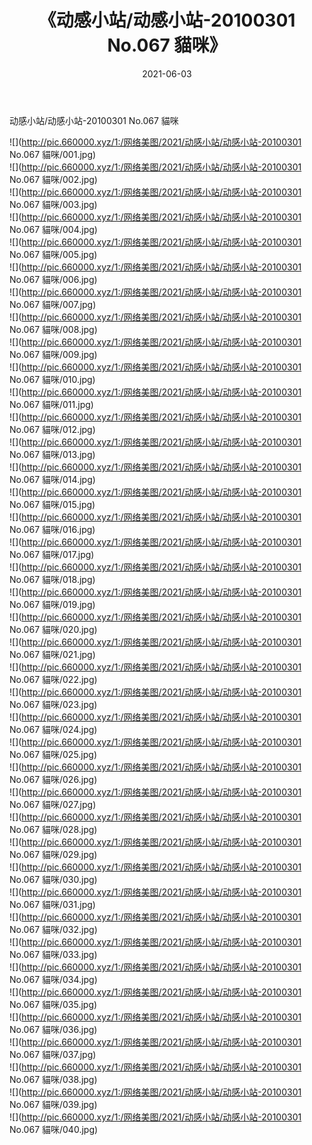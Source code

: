 ﻿---
layout: post
title:  《动感小站/动感小站-20100301 No.067 貓咪》
date:   2021-06-03
img: http://pic.660000.xyz/1:/网络美图/2021/动感小站/动感小站-20100301 No.067 貓咪/000.jpg
categories: [美女, 清纯, 唯美]
---

动感小站/动感小站-20100301 No.067 貓咪

 ![](http://pic.660000.xyz/1:/网络美图/2021/动感小站/动感小站-20100301 No.067 貓咪/001.jpg) <br>![](http://pic.660000.xyz/1:/网络美图/2021/动感小站/动感小站-20100301 No.067 貓咪/002.jpg) <br>![](http://pic.660000.xyz/1:/网络美图/2021/动感小站/动感小站-20100301 No.067 貓咪/003.jpg) <br>![](http://pic.660000.xyz/1:/网络美图/2021/动感小站/动感小站-20100301 No.067 貓咪/004.jpg) <br>![](http://pic.660000.xyz/1:/网络美图/2021/动感小站/动感小站-20100301 No.067 貓咪/005.jpg) <br>![](http://pic.660000.xyz/1:/网络美图/2021/动感小站/动感小站-20100301 No.067 貓咪/006.jpg) <br>![](http://pic.660000.xyz/1:/网络美图/2021/动感小站/动感小站-20100301 No.067 貓咪/007.jpg) <br>![](http://pic.660000.xyz/1:/网络美图/2021/动感小站/动感小站-20100301 No.067 貓咪/008.jpg) <br>![](http://pic.660000.xyz/1:/网络美图/2021/动感小站/动感小站-20100301 No.067 貓咪/009.jpg) <br>![](http://pic.660000.xyz/1:/网络美图/2021/动感小站/动感小站-20100301 No.067 貓咪/010.jpg) <br>![](http://pic.660000.xyz/1:/网络美图/2021/动感小站/动感小站-20100301 No.067 貓咪/011.jpg) <br>![](http://pic.660000.xyz/1:/网络美图/2021/动感小站/动感小站-20100301 No.067 貓咪/012.jpg) <br>![](http://pic.660000.xyz/1:/网络美图/2021/动感小站/动感小站-20100301 No.067 貓咪/013.jpg) <br>![](http://pic.660000.xyz/1:/网络美图/2021/动感小站/动感小站-20100301 No.067 貓咪/014.jpg) <br>![](http://pic.660000.xyz/1:/网络美图/2021/动感小站/动感小站-20100301 No.067 貓咪/015.jpg) <br>![](http://pic.660000.xyz/1:/网络美图/2021/动感小站/动感小站-20100301 No.067 貓咪/016.jpg) <br>![](http://pic.660000.xyz/1:/网络美图/2021/动感小站/动感小站-20100301 No.067 貓咪/017.jpg) <br>![](http://pic.660000.xyz/1:/网络美图/2021/动感小站/动感小站-20100301 No.067 貓咪/018.jpg) <br>![](http://pic.660000.xyz/1:/网络美图/2021/动感小站/动感小站-20100301 No.067 貓咪/019.jpg) <br>![](http://pic.660000.xyz/1:/网络美图/2021/动感小站/动感小站-20100301 No.067 貓咪/020.jpg) <br>![](http://pic.660000.xyz/1:/网络美图/2021/动感小站/动感小站-20100301 No.067 貓咪/021.jpg) <br>![](http://pic.660000.xyz/1:/网络美图/2021/动感小站/动感小站-20100301 No.067 貓咪/022.jpg) <br>![](http://pic.660000.xyz/1:/网络美图/2021/动感小站/动感小站-20100301 No.067 貓咪/023.jpg) <br>![](http://pic.660000.xyz/1:/网络美图/2021/动感小站/动感小站-20100301 No.067 貓咪/024.jpg) <br>![](http://pic.660000.xyz/1:/网络美图/2021/动感小站/动感小站-20100301 No.067 貓咪/025.jpg) <br>![](http://pic.660000.xyz/1:/网络美图/2021/动感小站/动感小站-20100301 No.067 貓咪/026.jpg) <br>![](http://pic.660000.xyz/1:/网络美图/2021/动感小站/动感小站-20100301 No.067 貓咪/027.jpg) <br>![](http://pic.660000.xyz/1:/网络美图/2021/动感小站/动感小站-20100301 No.067 貓咪/028.jpg) <br>![](http://pic.660000.xyz/1:/网络美图/2021/动感小站/动感小站-20100301 No.067 貓咪/029.jpg) <br>![](http://pic.660000.xyz/1:/网络美图/2021/动感小站/动感小站-20100301 No.067 貓咪/030.jpg) <br>![](http://pic.660000.xyz/1:/网络美图/2021/动感小站/动感小站-20100301 No.067 貓咪/031.jpg) <br>![](http://pic.660000.xyz/1:/网络美图/2021/动感小站/动感小站-20100301 No.067 貓咪/032.jpg) <br>![](http://pic.660000.xyz/1:/网络美图/2021/动感小站/动感小站-20100301 No.067 貓咪/033.jpg) <br>![](http://pic.660000.xyz/1:/网络美图/2021/动感小站/动感小站-20100301 No.067 貓咪/034.jpg) <br>![](http://pic.660000.xyz/1:/网络美图/2021/动感小站/动感小站-20100301 No.067 貓咪/035.jpg) <br>![](http://pic.660000.xyz/1:/网络美图/2021/动感小站/动感小站-20100301 No.067 貓咪/036.jpg) <br>![](http://pic.660000.xyz/1:/网络美图/2021/动感小站/动感小站-20100301 No.067 貓咪/037.jpg) <br>![](http://pic.660000.xyz/1:/网络美图/2021/动感小站/动感小站-20100301 No.067 貓咪/038.jpg) <br>![](http://pic.660000.xyz/1:/网络美图/2021/动感小站/动感小站-20100301 No.067 貓咪/039.jpg) <br>![](http://pic.660000.xyz/1:/网络美图/2021/动感小站/动感小站-20100301 No.067 貓咪/040.jpg) <br>